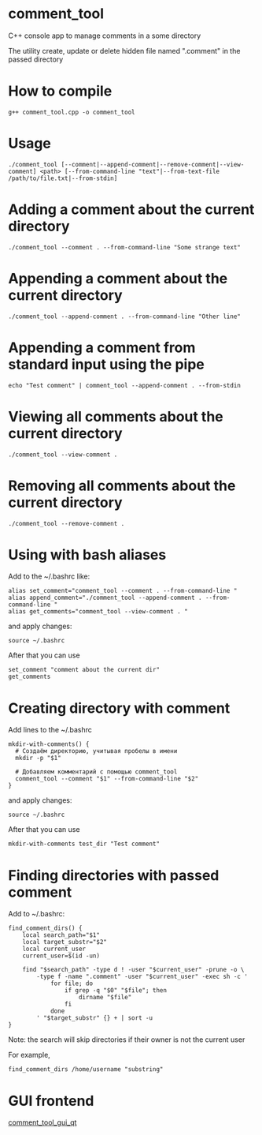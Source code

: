 # comment_tool

C++ console app to manage comments in a some directory

The utility create, update or delete hidden file named ".comment" in the passed directory

# How to compile

```
g++ comment_tool.cpp -o comment_tool
```

# Usage

```
./comment_tool [--comment|--append-comment|--remove-comment|--view-comment] <path> [--from-command-line "text"|--from-text-file /path/to/file.txt|--from-stdin]
```

# Adding a comment about the current directory

```
./comment_tool --comment . --from-command-line "Some strange text"
```

# Appending a comment about the current directory

```
./comment_tool --append-comment . --from-command-line "Other line"
```

# Appending a comment from standard input using the pipe

```
echo "Test comment" | comment_tool --append-comment . --from-stdin
```

# Viewing all comments about the current directory

```
./comment_tool --view-comment .
```

# Removing all comments about the current directory

```
./comment_tool --remove-comment .
```
# Using with bash aliases

Add to the ~/.bashrc like:
```
alias set_comment="comment_tool --comment . --from-command-line "
alias append_comment="./comment_tool --append-comment . --from-command-line "
alias get_comments="comment_tool --view-comment . "
```
and apply changes:
```
source ~/.bashrc
```
After that you can use
```
set_comment "comment about the current dir"
get_comments
```

# Creating directory with comment

Add lines to the ~/.bashrc

```
mkdir-with-comments() {
  # Создаём директорию, учитывая пробелы в имени
  mkdir -p "$1"
  
  # Добавляем комментарий с помощью comment_tool
  comment_tool --comment "$1" --from-command-line "$2"
}

```

and apply changes:

```
source ~/.bashrc
```

After that you can use

```
mkdir-with-comments test_dir "Test comment"
```

# Finding directories with passed comment

Add to ~/.bashrc:

```
find_comment_dirs() {
    local search_path="$1"
    local target_substr="$2"
    local current_user
    current_user=$(id -un)

    find "$search_path" -type d ! -user "$current_user" -prune -o \
        -type f -name ".comment" -user "$current_user" -exec sh -c '
            for file; do
                if grep -q "$0" "$file"; then
                    dirname "$file"
                fi
            done
        ' "$target_substr" {} + | sort -u
}
```

Note: the search will skip directories if their owner is not the current user

For example,

```
find_comment_dirs /home/username "substring"
```

# GUI frontend

[comment_tool_gui_qt](https://github.com/ArtNazarov/comment_tool_gui_qt)
